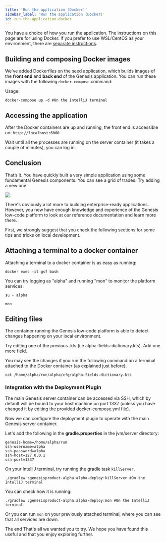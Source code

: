 ```yaml
---
title: 'Run the application (Docker)'
sidebar_label: 'Run the application (Docker)'
id: run-the-application-docker
---
```


You have a choice of how you run the application. The instructions on this page are for using Docker. If you prefer to use WSL/CentOS as your environment, there are [separate instructions](/getting-started/quick-start/run-the-application/).

## Building and composing Docker images

We've added Dockerfiles on the seed application, which builds images of the **front end** and **back end** of the Genesis application. You can run these images with the following `docker-compose` command:

Usage:
```shell
docker-compose up -d #On the IntelliJ terminal
```

## Accessing the application

After the Docker containers are up and running, the front end is accessible on: `http://localhost:6060`


Wait until all the processes are running on the server container (it takes a couple of minutes), you can log in.

## Conclusion
That’s it. You have quickly built a very simple application using some fundamental Genesis components. You can see a grid of trades. Try adding a new one.

![](/img/quickstart-app-final.png)

There's obviously a lot more to building enterprise-ready applications. However, you now have enough knowledge and experience of the Genesis low-code platform to look at our reference documentation and learn more there. 

First, we strongly suggest that you check the following sections for some tips and tricks on local development.

## Attaching a terminal to a docker container

Attaching a terminal to a docker container is as easy as running:


```shell
docker exec -it gsf bash
```

You can try logging as "alpha" and running "mon" to monitor the platform services.
```shell
su - alpha

mon
```

## Editing files

The container running the Genesis low-code platform is able to detect changes happening on your local environment.

Try editing one of the previous .kts (i.e alpha-fields-dictionary.kts). Add one more field.

You may see the changes if you run the following command on a terminal attached to the Docker container (as explained just before).

```shell
cat /home/alpha/run/alpha/cfg/alpha-fields-dictionary.kts
```

### Integration with the Deployment Plugin

The main Genesis server container can be accessed via SSH, which by default will be bound to your host machine on port 1337 (unless you have changed it by editing the provided docker-compose.yml file). 

Now we can configure the deployment plugin to operate with the main Genesis server container.

Let's add the following in the **gradle.properties** in the jvm/server directory: 

```shell
genesis-home=/home/alpha/run
ssh-username=alpha
ssh-password=alpha
ssh-host=127.0.0.1
ssh-port=1337
```

On your IntelliJ terminal, try running the gradle task `killServer`.

```shell
./gradlew :genesisproduct-alpha:alpha-deploy:killServer #On the IntelliJ terminal
```

You can check how it is running:

```shell
./gradlew :genesisproduct-alpha:alpha-deploy:mon #On the IntelliJ terminal
```
Or you can run `mon` on your previously attached terminal, where you can see that all services are down.

The end
That's all we wanted you to try. We hope you have found this useful and that you enjoy exploring further.
